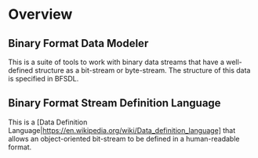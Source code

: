 # Overview

## Binary Format Data Modeler

This is a suite of tools to work with binary data streams that have a well-defined structure as a bit-stream or byte-stream.  The structure of this data is specified in BFSDL.

## Binary Format Stream Definition Language

This is a [Data Definition Language|https://en.wikipedia.org/wiki/Data_definition_language] that allows an object-oriented bit-stream to be defined in a human-readable format.
